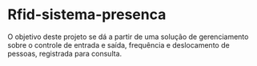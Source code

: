 # Rfid-sistema-presenca
O objetivo deste projeto se dá a partir de uma solução de gerenciamento sobre o controle de entrada e saída, frequência e deslocamento de pessoas, registrada para consulta.

